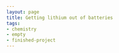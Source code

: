 ```yaml
---
layout: page
title: Getting lithium out of batteries
tags:
- chemistry
- empty
- finished-project
---
```

